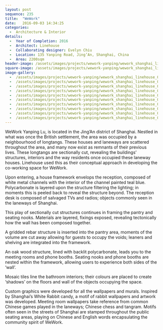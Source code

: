 ```yaml
---
layout: post
sequence: 235
title:  "WeWork"
date:   2016-09-03 14:34:25
categories:
  -  Architecture & Interior
details:
  -  Year of Completion: 2016
  -  Architect: Linehouse
  -  Collaborating designer: Evelyn Chiu
  -  Location: 135 Yanping Road, Jing’An, Shanghai, China
  -  Area: 2200sqm
header-image: /assets/images/projects/wework-yanping/wework_shanghai_linehouse_005.jpg
square-image: /assets/images/projects/wework-yanping/wework_shanghai_linehouse_square.jpg
image-gallery:
  -  /assets/images/projects/wework-yanping/wework_shanghai_linehouse_001.jpg
  -  /assets/images/projects/wework-yanping/wework_shanghai_linehouse_002.jpg
  -  /assets/images/projects/wework-yanping/wework_shanghai_linehouse_003.jpg
  -  /assets/images/projects/wework-yanping/wework_shanghai_linehouse_004.jpg
  -  /assets/images/projects/wework-yanping/wework_shanghai_linehouse_005.jpg
  -  /assets/images/projects/wework-yanping/wework_shanghai_linehouse_006.jpg
  -  /assets/images/projects/wework-yanping/wework_shanghai_linehouse_007.jpg
  -  /assets/images/projects/wework-yanping/wework_shanghai_linehouse_008.jpg
  -  /assets/images/projects/wework-yanping/wework_shanghai_linehouse_009.jpg
  -  /assets/images/projects/wework-yanping/wework_shanghai_linehouse_010.jpg
---
```

WeWork Yanping Lu, is located in the Jing’An district of Shanghai. Nestled in what was once the British settlement, the area was occupied by a neighbourhood of longtangs. These houses and laneways are scattered throughout the area, and many now exist as remnants of their previous lives. These longtangs are sectionally cut, revealing the buildings’ structures, interiors and the way residents once occupied these laneway houses. Linehouse used this as their conceptual approach in developing the co-working space for WeWork. 

Upon entering, a house framework envelops the reception, composed of white metal channels with the interior of the channel painted teal blue. Polycarbonate is layered upon the structure filtering the lighting; in moments this is peeled back to reveal the structure beyond. The reception desk is composed of salvaged TVs and radios; objects commonly seen in the laneways of Shanghai. 

This play of sectionally cut structures continues in framing the pantry and seating nooks.  Materials are layered, fixings exposed, revealing tectonically how the wall has been composed together. 

A gridded rebar structure is inserted into the pantry area, moments of the volume are cut away allowing for guests to occupy the voids; leaners and shelving are integrated into the framework.

An oak wood structure, lined with backlit polycarbonate, leads you to the meeting rooms and phone booths. Seating nooks and phone booths are nested within the framework, allowing users to experience both sides of the ‘wall’. 

Mosaic tiles line the bathroom interiors; their colours are placed to create ‘shadows’ on the floors and wall of the objects occupying the space. 

Custom graphics were developed for all the wallpapers and murals. Inspired by Shanghai’s White Rabbit candy, a motif of rabbit wallpapers and artwork was developed. Meeting room wallpapers take reference from common Chinese games played in the laneways; Chinese chess and tangram. Motifs often seen in the streets of Shanghai are stamped throughout the public seating areas, playing on Chinese and English words encapsulating the community spirit of WeWork. 
